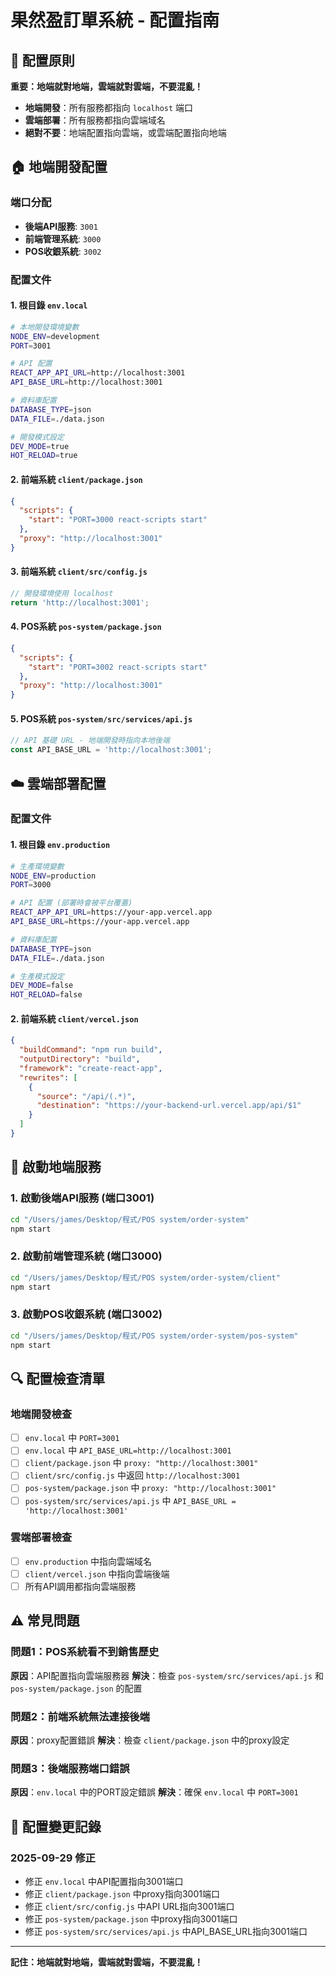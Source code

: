 # 果然盈訂單系統 - 配置指南

## 🎯 配置原則

**重要：地端就對地端，雲端就對雲端，不要混亂！**

- **地端開發**：所有服務都指向 `localhost` 端口
- **雲端部署**：所有服務都指向雲端域名
- **絕對不要**：地端配置指向雲端，或雲端配置指向地端

## 🏠 地端開發配置

### 端口分配
- **後端API服務**: `3001`
- **前端管理系統**: `3000` 
- **POS收銀系統**: `3002`

### 配置文件

#### 1. 根目錄 `env.local`
```bash
# 本地開發環境變數
NODE_ENV=development
PORT=3001

# API 配置
REACT_APP_API_URL=http://localhost:3001
API_BASE_URL=http://localhost:3001

# 資料庫配置
DATABASE_TYPE=json
DATA_FILE=./data.json

# 開發模式設定
DEV_MODE=true
HOT_RELOAD=true
```

#### 2. 前端系統 `client/package.json`
```json
{
  "scripts": {
    "start": "PORT=3000 react-scripts start"
  },
  "proxy": "http://localhost:3001"
}
```

#### 3. 前端系統 `client/src/config.js`
```javascript
// 開發環境使用 localhost
return 'http://localhost:3001';
```

#### 4. POS系統 `pos-system/package.json`
```json
{
  "scripts": {
    "start": "PORT=3002 react-scripts start"
  },
  "proxy": "http://localhost:3001"
}
```

#### 5. POS系統 `pos-system/src/services/api.js`
```javascript
// API 基礎 URL - 地端開發時指向本地後端
const API_BASE_URL = 'http://localhost:3001';
```

## ☁️ 雲端部署配置

### 配置文件

#### 1. 根目錄 `env.production`
```bash
# 生產環境變數
NODE_ENV=production
PORT=3000

# API 配置 (部署時會被平台覆蓋)
REACT_APP_API_URL=https://your-app.vercel.app
API_BASE_URL=https://your-app.vercel.app

# 資料庫配置
DATABASE_TYPE=json
DATA_FILE=./data.json

# 生產模式設定
DEV_MODE=false
HOT_RELOAD=false
```

#### 2. 前端系統 `client/vercel.json`
```json
{
  "buildCommand": "npm run build",
  "outputDirectory": "build",
  "framework": "create-react-app",
  "rewrites": [
    {
      "source": "/api/(.*)",
      "destination": "https://your-backend-url.vercel.app/api/$1"
    }
  ]
}
```

## 🚀 啟動地端服務

### 1. 啟動後端API服務 (端口3001)
```bash
cd "/Users/james/Desktop/程式/POS system/order-system"
npm start
```

### 2. 啟動前端管理系統 (端口3000)
```bash
cd "/Users/james/Desktop/程式/POS system/order-system/client"
npm start
```

### 3. 啟動POS收銀系統 (端口3002)
```bash
cd "/Users/james/Desktop/程式/POS system/order-system/pos-system"
npm start
```

## 🔍 配置檢查清單

### 地端開發檢查
- [ ] `env.local` 中 `PORT=3001`
- [ ] `env.local` 中 `API_BASE_URL=http://localhost:3001`
- [ ] `client/package.json` 中 `proxy: "http://localhost:3001"`
- [ ] `client/src/config.js` 中返回 `http://localhost:3001`
- [ ] `pos-system/package.json` 中 `proxy: "http://localhost:3001"`
- [ ] `pos-system/src/services/api.js` 中 `API_BASE_URL = 'http://localhost:3001'`

### 雲端部署檢查
- [ ] `env.production` 中指向雲端域名
- [ ] `client/vercel.json` 中指向雲端後端
- [ ] 所有API調用都指向雲端服務

## ⚠️ 常見問題

### 問題1：POS系統看不到銷售歷史
**原因**：API配置指向雲端服務器
**解決**：檢查 `pos-system/src/services/api.js` 和 `pos-system/package.json` 的配置

### 問題2：前端系統無法連接後端
**原因**：proxy配置錯誤
**解決**：檢查 `client/package.json` 中的proxy設定

### 問題3：後端服務端口錯誤
**原因**：`env.local` 中的PORT設定錯誤
**解決**：確保 `env.local` 中 `PORT=3001`

## 📝 配置變更記錄

### 2025-09-29 修正
- 修正 `env.local` 中API配置指向3001端口
- 修正 `client/package.json` 中proxy指向3001端口
- 修正 `client/src/config.js` 中API URL指向3001端口
- 修正 `pos-system/package.json` 中proxy指向3001端口
- 修正 `pos-system/src/services/api.js` 中API_BASE_URL指向3001端口

---

**記住：地端就對地端，雲端就對雲端，不要混亂！**
